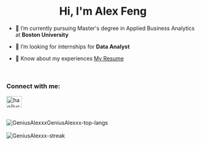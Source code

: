 <h1 align="center">Hi, I'm Alex Feng</h1>

- 🐾 I’m currently pursuing Master's degree in Applied Business Analytics at **Boston University**

- 👯 I’m looking for internships for **Data Analyst**

- 📄 Know about my experiences [My Resume]()


<br>
<h3 align="left">Connect with me:</h3>
<p align="left">
<a href="https://www.linkedin.com/in//" target="blank"><img align="center" src="https://raw.githubusercontent.com/rahuldkjain/github-profile-readme-generator/master/src/images/icons/Social/linked-in-alt.svg" alt="hao(lucas) jin" height="30" width="40" /></a>
</p>
<p align="left">

  <br>
  <img align="center" src="https://github-readme-stats.vercel.app/api/top-langs?username=GeniusAlexxx&count_private=true&layout=compact" alt="GeniusAlexxxGeniusAlexxx-top-langs" />

  <br>
  <br>
  <img align="center" src="https://github-readme-streak-stats.herokuapp.com/?user=GeniusAlexxx&count_private=true" alt="GeniusAlexxx-streak" />
